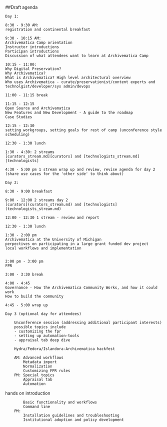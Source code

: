 
##Draft agenda

    Day 1:

    8:30 - 9:30 AM: 
    registration and continental breakfast 
    
    9:30 - 10:15 AM: 
    Archivematica Camp orientation
    Instructor introductions
    Participan introductions
    Discussion of what attendees want to learn at Archivematica Camp

    10:15 - 11:00:
    Why Digital Preservation?
    Why Archivematica?
    What is Archivematica? High level architectural overview
    Who uses Archivematica - curate/preservationist/content experts and technolgist/developer/sys admin/devops
    
    11:00 - 11:15 break
    
    11:15 - 12:15
    Open Source and Archivematica
    New Features and New Development - A guide to the roadmap
    Case Studies
    
    12:15 - 12:30
    setting workgroups, setting goals for rest of camp (unconference style scheduling)
    
    12:30 - 1:30 lunch
    
    1:30 - 4:30: 2 streams
    [curators_stream.md][curators] and [technologists_stream.md][technologists]
    
    4:30 - 5:00 pm 1 stream wrap up and review, revise agenda for day 2
    (share use cases for the 'other side' to think about)
    
    Day 2:

    8:30 - 9:00 breakfast
    
    9:00 - 12:00 2 streams day 2
    [curators](curators_stream.md) and [technologists](technologists_stream.md)
    
    12:00 - 12:30 1 stream - review and report
    
    12:30 - 1:30 lunch
    
    1:30 - 2:00 pm
    Archivematica at the University of Michigan
    perpectives on participating in a large grant funded dev project
    local workflows and implementation
    
     
    2:00 pm - 3:00 pm
    FPR
    
    3:00 - 3:30 break
    
    4:00 - 4:45
    Governance - How the Archivematica Community Works, and how it could work
    How to build the community
    
    4:45 - 5:00 wrap up 

    Day 3 (optional day for attendees)

        Unconference session (addressing additional participant interests) 
        possible topics include 
        - customizing the fpr
        - setting up automation-tools
        - appraisal tab deep dive
        
        Hydra/Fedora/Islandora-Archivematica hackfest

        AM: Advanced workflows
            Metadata import
            Normalization
            Customizing FPR rules
        PM: Special topics
            Appraisal tab
            Automation

hands on introduction
        
            Basic functionality and workflows
            Command line
        PM: 
            Installation guidelines and troubleshooting
            Isntitutional adoption and policy development
